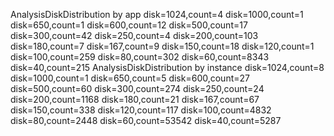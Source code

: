 AnalysisDiskDistribution by app
    disk=1024,count=4
    disk=1000,count=1
    disk=650,count=1
    disk=600,count=12
    disk=500,count=17
    disk=300,count=42
    disk=250,count=4
    disk=200,count=103
    disk=180,count=7
    disk=167,count=9
    disk=150,count=18
    disk=120,count=1
    disk=100,count=259
    disk=80,count=302
    disk=60,count=8343
    disk=40,count=215
AnalysisDiskDistribution by instance
    disk=1024,count=8
    disk=1000,count=1
    disk=650,count=5
    disk=600,count=27
    disk=500,count=60
    disk=300,count=274
    disk=250,count=24
    disk=200,count=1168
    disk=180,count=21
    disk=167,count=67
    disk=150,count=338
    disk=120,count=117
    disk=100,count=4832
    disk=80,count=2448
    disk=60,count=53542
    disk=40,count=5287
